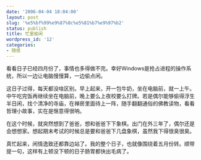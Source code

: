```yaml
---
date: '2006-04-04 18:04:00'
layout: post
slug: '%e5%bf%99%e9%87%8c%e5%81%b7%e9%97%b2'
status: publish
title: 忙里偷闲
wordpress_id: '12'
categories:
- 随感
---
```


看看日子已经四月份了，事情也多得做不完。幸好Windows是抢占进程的操作系统，所以一边让电脑慢慢算，一边偷点闲。


这日子过得，每天都没啥区别。早上起来，开一包牛奶，坐在电脑前，就一上午。中午吃完饭再继续坐在电脑前，晚上要么上夜校要么打牌。若是偶尔能够偷得浮生半日闲，找个清净的寺庙，在禅房里面待上一阵，随手翻翻通俗的佛教读物，看看哲理小故事，实在是惬意得很呐。


在这个时候，就突然想到了爸爸，想和爸爸下下象棋。出门在外三年了，偶尔还是会想想家。想起期末考试的时候总是要和爸爸下几盘象棋，虽然我下得很臭很臭。


真忙起来，闲情逸致还都靠边站了。我的整个日子，也就像围绕着五月份转。顺带提一句，这样有上顿没下顿的日子肠胃都快出毛病了。
